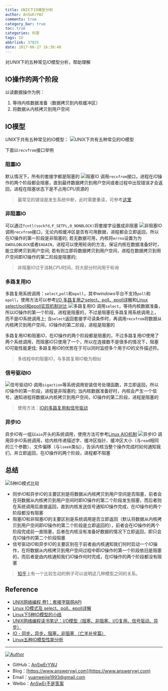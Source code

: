 ```yaml
---
title: UNIX下IO模型分析
author: AnSwErYWJ
comments: true
category_bar: true
toc: true
categories: 科普
tags: IO
abbrlink: 37825
date: 2017-06-27 16:30:40
---
```


对*UNIX*下的五种常见*IO*模型分析，帮助理解
<!--more-->

## IO操作的两个阶段
以读数据操作为例：
 1. 等待内核数据准备（数据拷贝到内核缓冲区）
 2. 将数据从内核拷贝到用户空间

## IO模型
*UNIX*下共有五种常见的*IO*模型：
![UNIX下共有五种常见的IO模型](io-model.png)

下面以`recvfrom`接口举例

### 阻塞IO
默认情况下，所有的套接字都是阻塞的
![阻塞IO](blocking-io.png)
调用`recvfrom`接口，进程在*IO*操作的两个阶段都会阻塞，直到最终数据拷贝到用户空间或者过程中出现错误才会返回，进程在阻塞状态下是不占用*CPU*资源的
> 最常见的错误是发生系统中断，此时需要重读，可参考[这里](https://github.com/AnSwErYWJ/DogFood/blob/master/C/file/RD.c)

### 非阻塞IO
可以通过`fcntl(sockfd,F_SETFL,O_NONBLOCK)`将套接字设置成非阻塞
![非阻塞IO](no-blocking-io.png)
调用`recvfrom`接口，无论内核缓冲区是否有可用数据，进程都会立即返回，所以在*IO*操作的第一阶段是非阻塞的; 若无数据可用，内核将`errno`设置为为`EWOULDBLOCK`或者`EAGAIN`，进程可以使用轮询的方法，保证内核在数据准备好时，能立即拷贝到用户空间; 若有则立即将数据拷贝到用户空间，进程在数据拷贝到用户空间即*IO*操作的第二阶段是阻塞的;
> 非阻塞*IO*过于消耗*CPU*时间，将大部分时间用于轮询

### 多路复用IO
多路复用系统调用：`select`,`poll`和`epoll`，其中*windows*平台不支持`poll`和`epoll`，使用方法可以参考[I/O 多路复用之select、poll、epoll详解](https://segmentfault.com/a/1190000003063859?hmsr=toutiao.io&utm_medium=toutiao.io&utm_source=toutiao.io#articleHeader14)和[Linux select/poll和epoll实现机制对比](http://www.cnblogs.com/NerdWill/p/4996476.html)
![ 多路复用IO](multi-io.png)
调用`select`，等待内核数据准备，所以*IO*操作的第一个阶段，进程是阻塞的，不过是阻塞在多路复用系统调用上，而不是*IO*系统调用上; 当`select`返回套接字可读条件时，再调用`recvfrom`将数据从内核拷贝到用户空间，*IO*操作的第二阶段，进程是阻塞的

多路复用*IO*和阻塞*IO*，在*IO*操作的两个阶段都是阻塞的，不过多路复用*IO*使用了两个系统调用，而阻塞*IO*只使用了一个，所以在连接数不是很多的情况下，阻塞*IO*可能性能更佳; 多路复用*IO*的优势在于可以同时监控多个用于*IO*的文件描述符。

> 多线程中的阻塞*IO*，与多路复用*IO*极为相似

### 信号驱动IO
![信号驱动IO](signal-io.png)
调用`sigaction`等系统调用安装信号处理函数，并立即返回，所以*IO*操作的第一阶段，进程是非阻塞的; 当内核数据准备好时，内核会产生一个信号，通知进程将数据从内核拷贝到用户空间，*IO*操作的第二阶段，进程是阻塞的

> 使用方法：[IO的多路复用和信号驱动](http://www.cnblogs.com/ittinybird/p/4574397.html)

### 异步IO
异步*IO*有一组以`aio`开头的系统调用，使用方法可参考[Linux AIO机制](http://blog.csdn.net/tq02h2a/article/details/3825114)
![异步IO](asyn-io.png)
调用异步*IO*系统调用，给内核传递描述字、缓冲区指针、缓冲区大小（与`read`相同的三个参数）、文件偏移（与`lseek`类似），告诉内核当整个操作完成时如何通知我们，并立即返回，在*IO*操作的两个阶段，进程都不阻塞

## 总结
![5种IO模式比较](compare-io.png)
- 同步*IO*和异步*IO*的主要区别是将数据从内核拷贝到用户空间是否阻塞，前者会在将数据从内核拷贝到用户空间时即*IO*操作的第二个阶段发生阻塞，而后者则在系统调用后直接返回，直到内核发送信号通知*IO*操作完成，在*IO*操作的两个阶段都没有阻塞
- 阻塞*IO*和非阻塞*IO*的主要区别是系统调用是否立即返回（默认将数据从内核拷贝到用户空间即*IO*操作的第二个阶段是立即返回的），前者会在*IO*操作的两个阶段完成前一直阻塞，后者在内核没有准备好数据的情况下立即返回，即只会在*IO*操作的第二个阶段阻塞
- 信号驱动*IO*和异步*IO*的主要区别在于前者由内核通知我们何时启动一个*IO*操作，在将数据从内核拷贝到用户空间过程中即*IO*操作的第一个阶段依旧是阻塞的，而后者是由内核通知我们*IO*操作何时完成，在*IO*操作的两个阶段都没有阻塞

> [知乎](https://www.zhihu.com/question/19732473/answer/20851256)上有一个比较生动的例子可以说明这几种模型之间的关系。

## Reference
- [UNIX网络编程 卷1：套接字联网API](http://about:blank)
- [Linux IO模式及 select、poll、epoll详解](https://segmentfault.com/a/1190000003063859?hmsr=toutiao.io&utm_medium=toutiao.io&utm_source=toutiao.io)
- [Linux下5种IO模型的小结](http://www.cnblogs.com/ittinybird/p/4666044.html)
- [UNIX网络编程读书笔记：I/O模型（阻塞、非阻塞、I/O复用、信号驱动、异步）](http://www.cnblogs.com/nufangrensheng/p/3588690.html)
- [ IO - 同步，异步，阻塞，非阻塞 （亡羊补牢篇）](http://blog.csdn.net/historyasamirror/article/details/5778378)
- [Linux五种IO模型性能分析](http://blog.csdn.net/jay900323/article/details/18141217)

-----

<a href="#"><img src="https://img.shields.io/badge/Author-AnSwErYWJ-blue" alt="Author"></a>
- GitHub：[AnSwErYWJ](https://github.com/AnSwErYWJ)
- Blog：[https://www.answerywj.com](https://www.answerywj.com) 
- Email：[yuanweijie1993@gmail.com](https://mail.google.com)
- Weibo：[AnSwEr不是答案](https://weibo.com/1783591593)